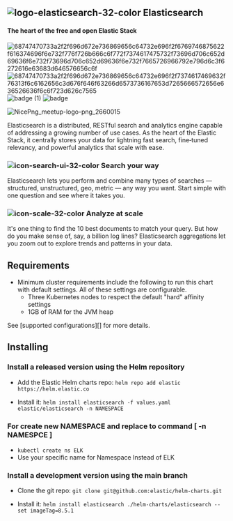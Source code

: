 
## ![logo-elasticsearch-32-color](https://user-images.githubusercontent.com/62883434/220029141-97d85ef7-6885-4633-b0da-69c47a0944f1.svg) Elasticsearch
#### The heart of the free and open Elastic Stack
![68747470733a2f2f696d672e736869656c64732e696f2f6769746875622f616374696f6e732f776f726b666c6f772f7374617475732f73696d706c652d69636f6e732f73696d706c652d69636f6e732f7665726966792e796d6c3f6272616e63683d646576656c6f](https://user-images.githubusercontent.com/62883434/220035404-6fd20b3f-e8bd-4518-bedc-0ebf31697e0b.svg) ![68747470733a2f2f696d672e736869656c64732e696f2f7374617469632f76313f6c6162656c3d676f646f63266d6573736167653d7265666572656e636526636f6c6f723d626c7565](https://user-images.githubusercontent.com/62883434/220035481-4b8cc508-6913-43a8-b778-f8c6a321b0aa.svg) ![badge (1)](https://user-images.githubusercontent.com/62883434/220035606-fa31ebed-c1f8-4b13-8dcc-c2efcb4e0d5d.svg) ![badge](https://user-images.githubusercontent.com/62883434/220035648-30640e28-8584-4159-929f-28b4f53180fa.svg)

![NicePng_meetup-logo-png_2660015](https://user-images.githubusercontent.com/62883434/220035790-7096e8a4-0974-4a0f-a9c9-036fdbc30067.png)


Elasticsearch is a distributed, RESTful search and analytics engine capable of addressing a growing number of use cases. As the heart of the Elastic Stack, it centrally stores your data for lightning fast search, fine‑tuned relevancy, and powerful analytics that scale with ease.

### ![icon-search-ui-32-color](https://user-images.githubusercontent.com/62883434/220035993-44982b81-48c1-42df-9c06-578e81f557b6.svg)  Search your way
Elasticsearch lets you perform and combine many types of searches — structured, unstructured, geo, metric — any way you want. Start simple with one question and see where it takes you.

### ![icon-scale-32-color](https://user-images.githubusercontent.com/62883434/220036179-1c97b823-0810-48bf-b6f1-ab99d91f5cec.svg)  Analyze at scale
It's one thing to find the 10 best documents to match your query. But how do you make sense of, say, a billion log lines? Elasticsearch aggregations let you zoom out to explore trends and patterns in your data.

## Requirements

* Minimum cluster requirements include the following to run this chart with
default settings. All of these settings are configurable.
  * Three Kubernetes nodes to respect the default "hard" affinity settings
  * 1GB of RAM for the JVM heap

See [supported configurations][] for more details.


## Installing

### Install a released version using the Helm repository

* Add the Elastic Helm charts repo:
`helm repo add elastic https://helm.elastic.co`

* Install it: `helm install elasticsearch -f values.yaml elastic/elasticsearch -n NAMESPACE`

### For create new NAMESPACE and replace to command [ -n NAMESPCE ]
* ` kubectl create ns ELK `  
*  Use your specific name for Namespace Instead of ELK

### Install a development version using the main branch

* Clone the git repo: `git clone git@github.com:elastic/helm-charts.git`

* Install it: `helm install elasticsearch ./helm-charts/elasticsearch --set imageTag=8.5.1`
